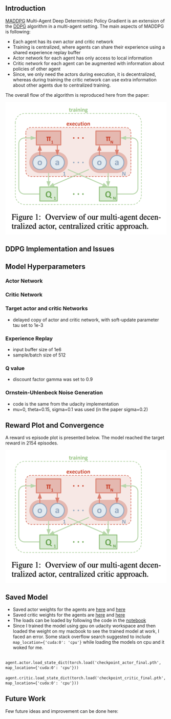 ## Introduction

[MADDPG](https://arxiv.org/pdf/1706.02275.pdf) Multi-Agent Deep Deterministic Policy Gradient is an extension of the [DDPG](https://arxiv.org/pdf/1509.02971.pdf) algorithm in a multi-agent setting. The main aspects of MADDPG is following:

- Each agent has its own actor and critic network
- Training is centralized, where agents can share their experience using a shared experience replay buffer
- Actor network for each agent has only access to local information
- Critic network for each agent can be augmented with information about policies of other agent
- Since, we only need the actors during execution, it is decentralized, whereas during training the critic network can use extra information about other agents due to centralized training.

The overall flow of the algorithm is reproduced here from the paper:

[image_1]: alg_flow.png "MADDPG Algorithm"
![Trained Agents][image_1]

## DDPG Implementation and Issues

## Model Hyperparameters
### Actor Network
### Critic Network
### Target actor and critic Networks
- delayed copy of actor and critic network, with soft-update parameter tau set to 1e-3

### Experience Replay
- input buffer size of 1e6
- sample/batch size of 512

### Q value
- discount factor gamma was set to 0.9

### Ornstein-Uhlenbeck Noise Generation
- code is the same from the udacity implementation
-  mu=0, theta=0.15, sigma=0.1 was used (in the paper sigma=0.2)

## Reward Plot and Convergence
A reward vs episode plot is presented below. The model reached the target reward in 2154 episodes.

[image_1]: reward_plt.png "Rewards vs. Episodes"
![Trained Agents][image_1]

## Saved Model
- Saved actor weights for the agents are [here](https://github.com/shafiab/collab_tennis/blob/master/checkpoint_actor_0.pth) and [here](https://github.com/shafiab/collab_tennis/blob/master/checkpoint_actor_1.pth)
- Saved critic weights for the agents are [here](https://github.com/shafiab/collab_tennis/blob/master/checkpoint_critic_0.pth) and [here](https://github.com/shafiab/collab_tennis/blob/master/checkpoint_critic_1.pth)
- The loads can be loaded by following the code in the [notebook](https://github.com/shafiab/collab_tennis/blob/master/Tennis_final.ipynb)
- Since I trained the model using gpu on udacity workspace and then loaded the weight on my macbook to see the trained model at work, I faced an error. Some stack overflow search suggested to include `map_location={'cuda:0': 'cpu'}` while loading the models on cpu and it woked for me.
```
    agent.actor.load_state_dict(torch.load('checkpoint_actor_final.pth', map_location={'cuda:0': 'cpu'}))
    agent.critic.load_state_dict(torch.load('checkpoint_critic_final.pth', map_location={'cuda:0': 'cpu'}))
```
## Future Work
Few future ideas and improvement can be done here:

